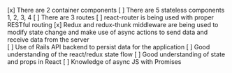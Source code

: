 [x] There are 2 container components 
[ ] There are 5 stateless components 1, 2, 3, 4
[ ] There are 3 routes
[ ] react-router is being used with proper RESTful routing 
[x] Redux and redux-thunk middleware are being used to modify state change and make use of async     actions to send data and receive data from the server  
[ ] Use of Rails API backend to persist data for the application
[ ] Good understanding of the react/redux state flow
[ ] Good understanding of state and props in React
[ ] Knowledge of async JS with Promises